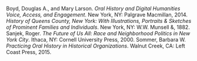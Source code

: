 Boyd, Douglas A., and Mary Larson. *Oral History and Digital Humanities Voice, Access, and Engagement*. New York, NY: Palgrave Macmillan, 2014.
*History of Queens County, New York: With Illustrations, Portraits & Sketches of Prominent Families and Individuals*. New York, NY: W.W. Munsell &, 1882.
Sanjek, Roger. *The Future of Us All: Race and Neighborhood Politics in New York City*. Ithaca, NY: Cornell University Press, 2000.
Sommer, Barbara W. *Practicing Oral History in Historical Organizations*. Walnut Creek, CA: Left Coast Press, 2015.